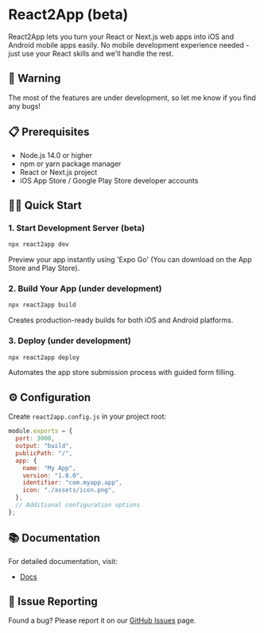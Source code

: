 # React2App (beta)

React2App lets you turn your React or Next.js web apps into iOS and Android mobile apps easily.
No mobile development experience needed - just use your React skills and we'll handle the rest.

## 🚧 Warning

The most of the features are under development, so let me know if you find any bugs!

## 📋 Prerequisites

- Node.js 14.0 or higher
- npm or yarn package manager
- React or Next.js project
- iOS App Store / Google Play Store developer accounts

## 🏃‍♂️ Quick Start

### 1. Start Development Server (beta)

```bash
npx react2app dev
```

Preview your app instantly using 'Expo Go' (You can download on the App Store and Play Store).

### 2. Build Your App (under development)

```bash
npx react2app build
```

Creates production-ready builds for both iOS and Android platforms.

### 3. Deploy (under development)

```bash
npx react2app deploy
```

Automates the app store submission process with guided form filling.

## ⚙️ Configuration

Create `react2app.config.js` in your project root:

```javascript
module.exports = {
  port: 3000,
  output: "build",
  publicPath: "/",
  app: {
    name: "My App",
    version: "1.0.0",
    identifier: "com.myapp.app",
    icon: "./assets/icon.png",
  },
  // Additional configuration options
};
```

## 📚 Documentation

For detailed documentation, visit:

- [Docs](https://react2app.com/docs)

## 🐛 Issue Reporting

Found a bug? Please report it on our [GitHub Issues](https://github.com/donadojs/react2app/issues) page.
